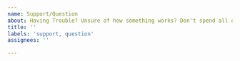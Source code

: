 ```yaml
---
name: Support/Question
about: Having Trouble? Unsure of how something works? Don't spend all day trying to debug it, we can help!
title: ''
labels: 'support, question'
assignees: ''

---
```


<!-- Tell us what's happening, include as much detail as you can, and include full logs if you're having troubles
if needed, ping someone on slack with a link to the issue.

If you've given up and gone elsewhere, report it anyway and we can work to make sure it never happens again.

Thank again for using VVV, and helping out!! -->
